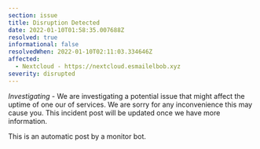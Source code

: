 ```yaml
---
section: issue
title: Disruption Detected
date: 2022-01-10T01:58:35.007688Z
resolved: true
informational: false
resolvedWhen: 2022-01-10T02:11:03.334646Z
affected:
  - Nextcloud - https://nextcloud.esmailelbob.xyz
severity: disrupted
---
```

*Investigating* - We are investigating a potential issue that might affect the uptime of one our of services. We are sorry for any inconvenience this may cause you. This incident post will be updated once we have more information.

This is an automatic post by a monitor bot.
        